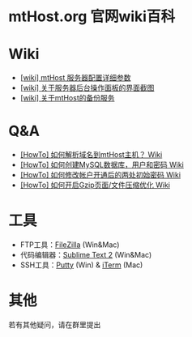 # mtHost.org 官网wiki百科

# Wiki

* [\[wiki\] mtHost 服务器配置详细参数 ](https://github.com/hzlzh/mtHost.org/issues/1)
* [\[wiki\] 关于服务器后台操作面板的界面截图](https://github.com/hzlzh/mtHost.org/issues/7)
* [\[wiki\] 关于mtHost的备份服务](https://github.com/hzlzh/mtHost.org/issues/2)

# Q&A

* [\[HowTo\] 如何解析域名到mtHost主机？ Wiki ](https://github.com/hzlzh/mtHost.org/issues/6)
* [\[HowTo\] 如何创建MySQL数据库，用户和密码 Wiki ](https://github.com/hzlzh/mtHost.org/issues/5)
* [\[HowTo\] 如何修改帐户开通后的两处初始密码 Wiki ](https://github.com/hzlzh/mtHost.org/issues/4)
* [\[HowTo\] 如何开启Gzip页面/文件压缩优化 Wiki ](https://github.com/hzlzh/mtHost.org/issues/3)

# 工具

* FTP工具：[FileZilla](https://filezilla-project.org/) (Win&Mac)
* 代码编辑器：[Sublime Text 2](http://www.sublimetext.com/2) (Win&Mac)
* SSH工具：[Putty](http://www.putty.org/) (Win) & [iTerm](http://www.iterm2.com/) (Mac)

# 其他
若有其他疑问，请在群里提出